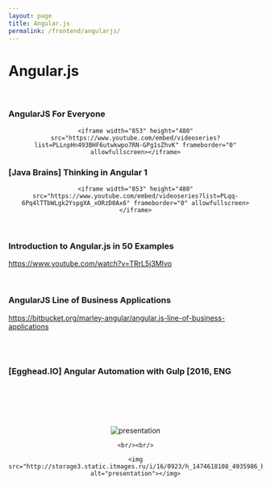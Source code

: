 ```yaml
---
layout: page
title: Angular.js
permalink: /frontend/angularjs/
---
```


# Angular.js

<br/>

### AngularJS For Everyone

<div align="center">

    <iframe width="853" height="480" src="https://www.youtube.com/embed/videoseries?list=PLLnpHn493BHF6utwkwpo7RN-GPg1sZhvK" frameborder="0" allowfullscreen></iframe>

</div>


### [Java Brains] Thinking in Angular 1

<div align="center">

    <iframe width="853" height="480" src="https://www.youtube.com/embed/videoseries?list=PLqq-6Pq4lTTbWLgk2YspgXA_xORzD0Ax6" frameborder="0" allowfullscreen></iframe>

</div>

<br/>

### Introduction to Angular.js in 50 Examples
https://www.youtube.com/watch?v=TRrL5j3MIvo



<br/>

### AngularJS Line of Business Applications

https://bitbucket.org/marley-angular/angular.js-line-of-business-applications


<br/><br/>

### [Egghead.IO] Angular Automation with Gulp [2016, ENG

<br/><br/>
<br/><br/>

<div align="center">
    <img src="http://storage5.static.itmages.ru/i/16/0923/h_1474617848_3617585_f217f00d03.png" alt="presentation"></img>

    <br/><br/>

    <img src="http://storage3.static.itmages.ru/i/16/0923/h_1474618108_4935986_bd8884bd71.png" alt="presentation"></img>




</div>
